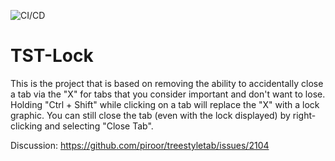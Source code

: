![CI/CD](https://github.com/irvinm/TST-Lock/workflows/CI/CD/badge.svg)

# TST-Lock

This is the project that is based on removing the ability to accidentally close a tab via the "X" for tabs that you consider important and don't want to lose. Holding "Ctrl + Shift" while clicking on a tab will replace the "X" with a lock graphic. You can still close the tab (even with the lock displayed) by right-clicking and selecting "Close Tab".

Discussion: https://github.com/piroor/treestyletab/issues/2104
